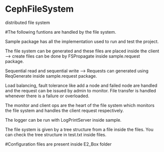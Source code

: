# CephFileSystem
distributed file system

#The following funtions are handled by the file system.

Sample package has all the implementation used to run and test the project.

The file system can be generated and these files are placed inside the client --> create files can be done by FSPropagate inside sample.request package.

Sequential read and sequential write --> Requests can generated using ReqGenerate inside sample.request package.

Load balancing, fault tolerance like add a node and failed node are handled and the request can be issued by admin to monitor.
File transfer is handled whenever there is a failure or overloaded.

The monitor and client ops are the heart of the file system which monitors the file system and handles the client request respectively.

The logger can be run with LogPrintServer inside sample.

The file system is given by a tree structure from a file inside the files. You can check the tree structure in test.txt inside files.

#Configuration files are present inside E2_Box folder
